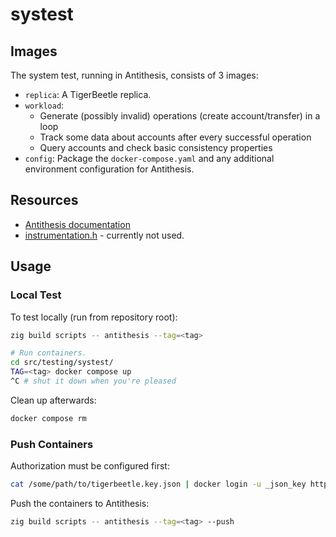 # systest

## Images

The system test, running in Antithesis, consists of 3 images:

- `replica`: A TigerBeetle replica.
- `workload`:
    - Generate (possibly invalid) operations (create account/transfer) in a loop
    - Track some data about accounts after every successful operation
    - Query accounts and check basic consistency properties
- `config`: Package the `docker-compose.yaml` and any additional environment configuration for Antithesis.

## Resources

- [Antithesis documentation](https://antithesis.com/docs/index.html)
- [instrumentation.h](https://drive.google.com/file/d/1D7FPHL54znblGol4vMw8uwMFpLkaOePX/view) - currently not used.

## Usage

### Local Test

To test locally (run from repository root):

```bash
zig build scripts -- antithesis --tag=<tag>

# Run containers.
cd src/testing/systest/
TAG=<tag> docker compose up
^C # shut it down when you're pleased
```

Clean up afterwards:

```bash
docker compose rm
```

### Push Containers

Authorization must be configured first:

```bash
cat /some/path/to/tigerbeetle.key.json | docker login -u _json_key https://us-central1-docker.pkg.dev/ --password-stdin
```

Push the containers to Antithesis:

```bash
zig build scripts -- antithesis --tag=<tag> --push
```
